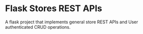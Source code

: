 # Flask Stores REST APIs

A flask project that implements general store REST APIs and User authenticated CRUD operations. 